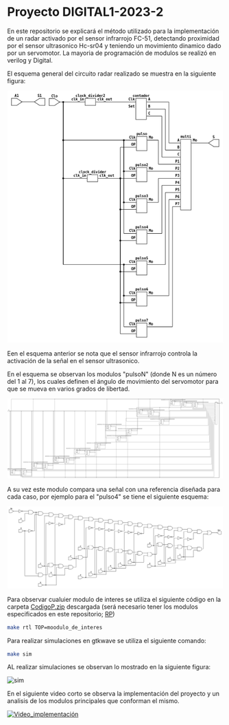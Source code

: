 # Proyecto DIGITAL1-2023-2 
En este repositorio se explicará el método utilizado para la implementación de un radar activado por el sensor infrarrojo FC-51, detectando proximidad por el sensor ultrasonico Hc-sr04 y teniendo un movimiento dinamico dado por un servomotor. La mayoria de programación de modulos se realizó en verilog y Digital.


El esquema general del circuito radar realizado se muestra en la siguiente figura:

![Esquema_general](./Img/mo.png)

Een el esquema anterior se nota que el sensor infrarrojo controla la activación de la señal en el sensor ultrasonico.

En el esquema se observan los modulos "pulsoN" (donde N es un número del 1 al 7), los cuales definen el ángulo de movimiento del servomotor para que se mueva en varios grados de libertad.

![Pulso4](./Img/pulso4.png)

A su vez este modulo compara una señal con una referencia diseñada para cada caso, por ejemplo para el "pulso4" se tiene el siguiente esquema:

![mundo4](./Img/mundo4.png)

Para observar cualuier modulo de interes se utiliza el siguiente código en la carpeta [CodigoP.zip](./CodigoP.zip) descargada (será necesario tener los modulos especificados en este repositorio; [RP](https://github.com/johnnycubides/digital-electronic-1-101/tree/main))

```bash
make rtl TOP=moodulo_de_interes
```

Para realizar simulaciones en gtkwave se utiliza el siguiente comando:


```bash
make sim
```
AL realizar simulaciones se observan lo mostrado en la siguiente figura:

![sim](./Img/simulaciones.png)


En el siguiente video corto se observa la implementación del proyecto y un analisis de los modulos principales que conforman el mismo.

[![Video_implementación](https://img.youtube.com/vi/https://youtu.be/nzS5TlPBRdE.jpg)](https://youtu.be/nzS5TlPBRdE)






